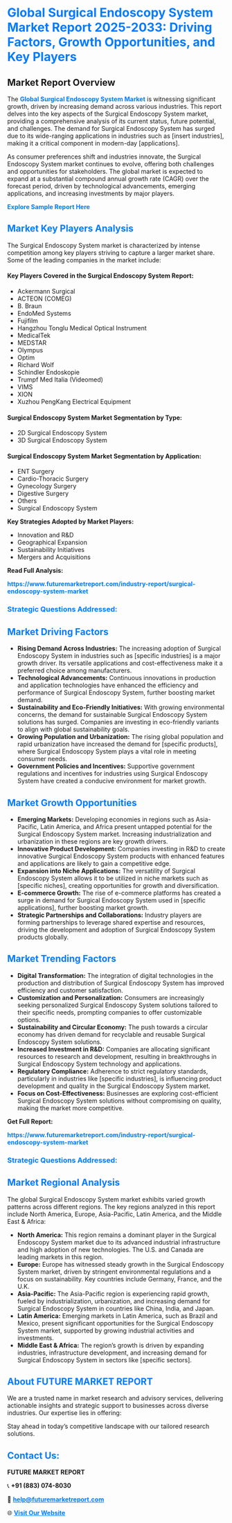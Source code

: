 <h1 style="color: #007BFF;">Global Surgical Endoscopy System Market Report 2025-2033: Driving Factors, Growth Opportunities, and Key Players</h1>

<section id="overview">
<h2>Market Report Overview</h2>
<p>The <a href="https://www.futuremarketreport.com/industry-report/surgical-endoscopy-system-market" style="color: #007BFF; text-decoration: none;"><strong>Global Surgical Endoscopy System Market</strong></a> is witnessing significant growth, driven by increasing demand across various industries. This report delves into the key aspects of the Surgical Endoscopy System market, providing a comprehensive analysis of its current status, future potential, and challenges. The demand for Surgical Endoscopy System has surged due to its wide-ranging applications in industries such as [insert industries], making it a critical component in modern-day [applications].</p>
<p>As consumer preferences shift and industries innovate, the Surgical Endoscopy System market continues to evolve, offering both challenges and opportunities for stakeholders. The global market is expected to expand at a substantial compound annual growth rate (CAGR) over the forecast period, driven by technological advancements, emerging applications, and increasing investments by major players.</p>
</section>

<section id="overview">
<p><a href="https://www.futuremarketreport.com/request-sample/reportId=123451" style="color: #007BFF; text-decoration: none;"><strong>Explore Sample Report Here</strong></a></p>
</section>

<section id="key-players">
<h2 style="color: #007BFF;">Market Key Players Analysis</h2>
<p>The Surgical Endoscopy System market is characterized by intense competition among key players striving to capture a larger market share. Some of the leading companies in the market include:</p>
<h4>Key Players Covered in the Surgical Endoscopy System Report:</h4>
<ul><li>Ackermann Surgical</li><li>ACTEON (COMEG)</li><li>B. Braun</li><li>EndoMed Systems</li><li>Fujifilm</li><li>Hangzhou Tonglu Medical Optical Instrument</li><li>MedicalTek</li><li>MEDSTAR</li><li>Olympus</li><li>Optim</li><li>Richard Wolf</li><li>Schindler Endoskopie</li><li>Trumpf Med Italia (Videomed)</li><li>VIMS</li><li>XION</li><li>Xuzhou PengKang Electrical Equipment</li></ul>
<h4>Surgical Endoscopy System Market Segmentation by Type:</h4>
<ul><li>2D Surgical Endoscopy System</li><li>3D Surgical Endoscopy System</li></ul>

<h4>Surgical Endoscopy System Market Segmentation by Application:</h4>
<ul><li>ENT Surgery</li><li>Cardio-Thoracic Surgery</li><li>Gynecology Surgery</li><li>Digestive Surgery</li><li>Others</li><li>Surgical Endoscopy System</li></ul>
<p><strong>Key Strategies Adopted by Market Players:</strong></p>
<ul>
<li>Innovation and R&D</li>
<li>Geographical Expansion</li>
<li>Sustainability Initiatives</li>
<li>Mergers and Acquisitions</li>
</ul>
</section>

<section>
<p><strong>Read Full Analysis: </strong></p><a href="https://www.futuremarketreport.com/industry-report/surgical-endoscopy-system-market" style="color: #007BFF; text-decoration: none;"><strong>https://www.futuremarketreport.com/industry-report/surgical-endoscopy-system-market</strong></a>
<h3 style="color: #007BFF;">Strategic Questions Addressed:</h3>
</section>

<section id="driving-factors">
<h2 style="color: #007BFF;">Market Driving Factors</h2>
<ul>
<li><strong>Rising Demand Across Industries:</strong> The increasing adoption of Surgical Endoscopy System in industries such as [specific industries] is a major growth driver. Its versatile applications and cost-effectiveness make it a preferred choice among manufacturers.</li>
<li><strong>Technological Advancements:</strong> Continuous innovations in production and application technologies have enhanced the efficiency and performance of Surgical Endoscopy System, further boosting market demand.</li>
<li><strong>Sustainability and Eco-Friendly Initiatives:</strong> With growing environmental concerns, the demand for sustainable Surgical Endoscopy System solutions has surged. Companies are investing in eco-friendly variants to align with global sustainability goals.</li>
<li><strong>Growing Population and Urbanization:</strong> The rising global population and rapid urbanization have increased the demand for [specific products], where Surgical Endoscopy System plays a vital role in meeting consumer needs.</li>
<li><strong>Government Policies and Incentives:</strong> Supportive government regulations and incentives for industries using Surgical Endoscopy System have created a conducive environment for market growth.</li>
</ul>
</section>

<section id="growth-opportunities">
<h2 style="color: #007BFF;">Market Growth Opportunities</h2>
<ul>
<li><strong>Emerging Markets:</strong> Developing economies in regions such as Asia-Pacific, Latin America, and Africa present untapped potential for the Surgical Endoscopy System market. Increasing industrialization and urbanization in these regions are key growth drivers.</li>
<li><strong>Innovative Product Development:</strong> Companies investing in R&D to create innovative Surgical Endoscopy System products with enhanced features and applications are likely to gain a competitive edge.</li>
<li><strong>Expansion into Niche Applications:</strong> The versatility of Surgical Endoscopy System allows it to be utilized in niche markets such as [specific niches], creating opportunities for growth and diversification.</li>
<li><strong>E-commerce Growth:</strong> The rise of e-commerce platforms has created a surge in demand for Surgical Endoscopy System used in [specific applications], further boosting market growth.</li>
<li><strong>Strategic Partnerships and Collaborations:</strong> Industry players are forming partnerships to leverage shared expertise and resources, driving the development and adoption of Surgical Endoscopy System products globally.</li>
</ul>
</section>

<section id="trending-factors">
<h2 style="color: #007BFF;">Market Trending Factors</h2>
<ul>
<li><strong>Digital Transformation:</strong> The integration of digital technologies in the production and distribution of Surgical Endoscopy System has improved efficiency and customer satisfaction.</li>
<li><strong>Customization and Personalization:</strong> Consumers are increasingly seeking personalized Surgical Endoscopy System solutions tailored to their specific needs, prompting companies to offer customizable options.</li>
<li><strong>Sustainability and Circular Economy:</strong> The push towards a circular economy has driven demand for recyclable and reusable Surgical Endoscopy System solutions.</li>
<li><strong>Increased Investment in R&D:</strong> Companies are allocating significant resources to research and development, resulting in breakthroughs in Surgical Endoscopy System technology and applications.</li>
<li><strong>Regulatory Compliance:</strong> Adherence to strict regulatory standards, particularly in industries like [specific industries], is influencing product development and quality in the Surgical Endoscopy System market.</li>
<li><strong>Focus on Cost-Effectiveness:</strong> Businesses are exploring cost-efficient Surgical Endoscopy System solutions without compromising on quality, making the market more competitive.</li>
</ul>
</section>

<section>
<p><strong>Get Full Report: </strong></p><a href="https://www.futuremarketreport.com/industry-report/surgical-endoscopy-system-market" style="color: #007BFF; text-decoration: none;"><strong>https://www.futuremarketreport.com/industry-report/surgical-endoscopy-system-market</strong></a>
<h3 style="color: #007BFF;">Strategic Questions Addressed:</h3>
</section>


<section id="regional-analysis">
<h2 style="color: #007BFF;">Market Regional Analysis</h2>
<p>The global Surgical Endoscopy System market exhibits varied growth patterns across different regions. The key regions analyzed in this report include North America, Europe, Asia-Pacific, Latin America, and the Middle East & Africa:</p>
<ul>
<li><strong>North America:</strong> This region remains a dominant player in the Surgical Endoscopy System market due to its advanced industrial infrastructure and high adoption of new technologies. The U.S. and Canada are leading markets in this region.</li>
<li><strong>Europe:</strong> Europe has witnessed steady growth in the Surgical Endoscopy System market, driven by stringent environmental regulations and a focus on sustainability. Key countries include Germany, France, and the U.K.</li>
<li><strong>Asia-Pacific:</strong> The Asia-Pacific region is experiencing rapid growth, fueled by industrialization, urbanization, and increasing demand for Surgical Endoscopy System in countries like China, India, and Japan.</li>
<li><strong>Latin America:</strong> Emerging markets in Latin America, such as Brazil and Mexico, present significant opportunities for the Surgical Endoscopy System market, supported by growing industrial activities and investments.</li>
<li><strong>Middle East & Africa:</strong> The region’s growth is driven by expanding industries, infrastructure development, and increasing demand for Surgical Endoscopy System in sectors like [specific sectors].</li>
</ul>
</section>

<footer>
<h2 style="color: #007BFF;">About FUTURE MARKET REPORT</h2>
<p>We are a trusted name in market research and advisory services, delivering actionable insights and strategic support to businesses across diverse industries. Our expertise lies in offering:</p>

<p>Stay ahead in today’s competitive landscape with our tailored research solutions.</p>

<h2 style="color: #007BFF;">Contact Us:</h2>
<p><strong>FUTURE MARKET REPORT</strong></p>
<p>📞 <strong>+91 (883) 074-8030</strong></p>
<p>📧 <strong><a href="mailto:help@futuremarketreport.com" style="color: #007BFF;">help@futuremarketreport.com</a></strong></p>
<p>🌐 <strong><a href="https://www.futuremarketreport.com/" style="color: #007BFF;">Visit Our Website</a></strong></p>
</footer>